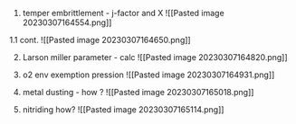 


1. temper embrittlement - j-factor and X
![[Pasted image 20230307164554.png]]

1.1 cont.
![[Pasted image 20230307164650.png]]

2. Larson miller parameter - calc
![[Pasted image 20230307164820.png]]

3. o2 env exemption pression
![[Pasted image 20230307164931.png]]

4. metal dusting - how ?
![[Pasted image 20230307165018.png]]

5. nitriding how?
![[Pasted image 20230307165114.png]]

